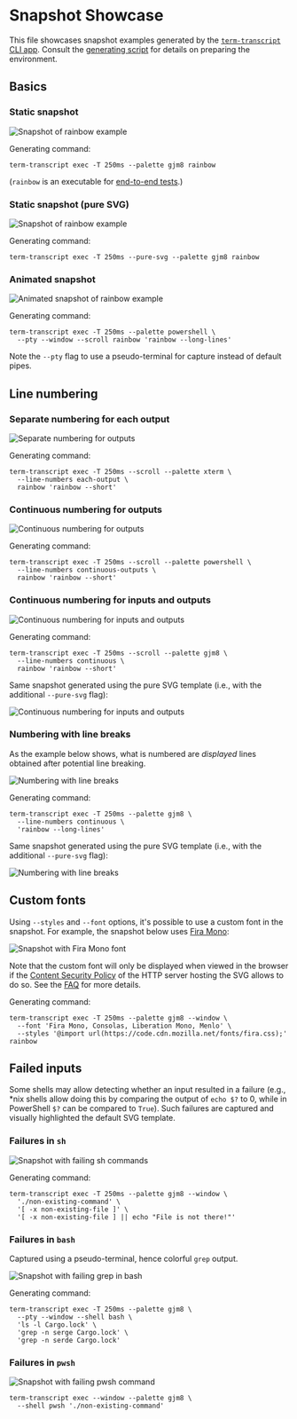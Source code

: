 # Snapshot Showcase

This file showcases snapshot examples generated by the [`term-transcript` CLI app](../cli).
Consult the [generating script](generate-snapshots.sh) for details on preparing the environment.

## Basics

### Static snapshot

![Snapshot of rainbow example](rainbow.svg)

Generating command:

```shell
term-transcript exec -T 250ms --palette gjm8 rainbow
```

(`rainbow` is an executable for [end-to-end tests](../e2e-tests/rainbow).)

### Static snapshot (pure SVG)

![Snapshot of rainbow example](rainbow-pure.svg)

Generating command:

```shell
term-transcript exec -T 250ms --pure-svg --palette gjm8 rainbow
```

### Animated snapshot

![Animated snapshot of rainbow example](animated.svg)

Generating command:

```shell
term-transcript exec -T 250ms --palette powershell \
  --pty --window --scroll rainbow 'rainbow --long-lines'
```

Note the `--pty` flag to use a pseudo-terminal for capture instead of default pipes.

## Line numbering

### Separate numbering for each output

![Separate numbering for outputs](numbers-each-output.svg)

Generating command:

```shell
term-transcript exec -T 250ms --scroll --palette xterm \
  --line-numbers each-output \
  rainbow 'rainbow --short'
```

### Continuous numbering for outputs

![Continuous numbering for outputs](numbers-continuous-outputs.svg)

Generating command:

```shell
term-transcript exec -T 250ms --scroll --palette powershell \
  --line-numbers continuous-outputs \
  rainbow 'rainbow --short'
```

### Continuous numbering for inputs and outputs

![Continuous numbering for inputs and outputs](numbers-continuous.svg)

Generating command:

```shell
term-transcript exec -T 250ms --scroll --palette gjm8 \
  --line-numbers continuous \
  rainbow 'rainbow --short'
```

Same snapshot generated using the pure SVG template (i.e., with the additional
`--pure-svg` flag):

![Continuous numbering for inputs and outputs](numbers-continuous-pure.svg)

### Numbering with line breaks

As the example below shows, what is numbered are *displayed* lines
obtained after potential line breaking.

![Numbering with line breaks](numbers-long.svg)

Generating command:

```shell
term-transcript exec -T 250ms --palette gjm8 \
  --line-numbers continuous \
  'rainbow --long-lines'
```

Same snapshot generated using the pure SVG template (i.e., with the additional
`--pure-svg` flag):

![Numbering with line breaks](numbers-long-pure.svg)

## Custom fonts

Using `--styles` and `--font` options, it's possible to use a custom font in the snapshot.
For example, the snapshot below uses [Fira Mono](https://github.com/mozilla/Fira):

![Snapshot with Fira Mono font](fira.svg)

Note that the custom font will only be displayed when viewed in the browser
if the [Content Security Policy][CSP] of the HTTP server hosting the SVG allows to do so.
See the [FAQ](../FAQ.md#transcripts--content-security-policy) for more details.

Generating command:

```shell
term-transcript exec -T 250ms --palette gjm8 --window \
  --font 'Fira Mono, Consolas, Liberation Mono, Menlo' \
  --styles '@import url(https://code.cdn.mozilla.net/fonts/fira.css);' rainbow
```

[CSP]: https://developer.mozilla.org/en-US/docs/Web/HTTP/CSP

## Failed inputs

Some shells may allow detecting whether an input resulted in a failure
(e.g., *nix shells allow doing this by comparing the output of `echo $?` to 0,
while in PowerShell `$?` can be compared to `True`). Such failures are captured
and visually highlighted the default SVG template.

### Failures in `sh`

![Snapshot with failing `sh` commands](failure-sh.svg)

Generating command:

```shell
term-transcript exec -T 250ms --palette gjm8 --window \
  './non-existing-command' \
  '[ -x non-existing-file ]' \
  '[ -x non-existing-file ] || echo "File is not there!"'
```

### Failures in `bash`

Captured using a pseudo-terminal, hence colorful `grep` output.

![Snapshot with failing `grep` in `bash`](failure-bash-pty.svg)

Generating command:

```shell
term-transcript exec -T 250ms --palette gjm8 \
  --pty --window --shell bash \
  'ls -l Cargo.lock' \
  'grep -n serge Cargo.lock' \
  'grep -n serde Cargo.lock'
```

### Failures in `pwsh`

![Snapshot with failing `pwsh` command](failure-pwsh.svg)

```shell
term-transcript exec --window --palette gjm8 \
  --shell pwsh './non-existing-command'
```
